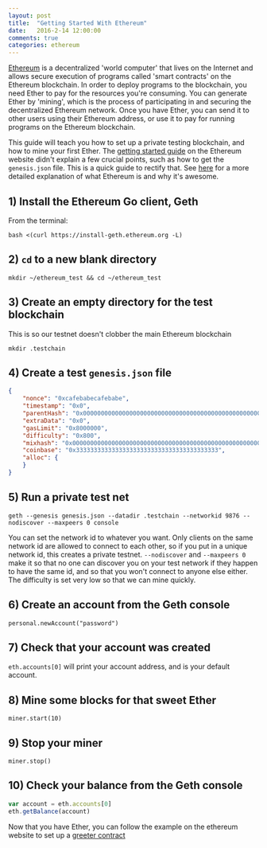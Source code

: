 ```yaml
---
layout: post
title:  "Getting Started With Ethereum"
date:   2016-2-14 12:00:00
comments: true
categories: ethereum
---
```


[Ethereum][ethereum-homepage] is a decentralized 'world computer' that lives on the Internet and allows secure execution of programs called 'smart contracts' on the Ethereum blockchain. In order to deploy programs to the blockchain, you need Ether to pay for the resources you're consuming. You can generate Ether by 'mining', which is the process of participating in and securing the decentralized Ethereum network. Once you have Ether, you can send it to other users using their Ethereum address, or use it to pay for running programs on the Ethereum blockchain.

This guide will teach you how to set up a private testing blockchain, and how to mine your first Ether. The [getting started guide][eth-get-started] on the Ethereum website didn't explain a few crucial points, such as how to get the `genesis.json` file. This is a quick guide to rectify that. See [here][ethereum-intro] for a more detailed explanation of what Ethereum is and why it's awesome.

## 1) Install the Ethereum Go client, Geth

From the terminal:

```
bash <(curl https://install-geth.ethereum.org -L)
```

## 2) `cd` to a new blank directory

`mkdir ~/ethereum_test && cd ~/ethereum_test`

## 3) Create an empty directory for the test blockchain

This is so our testnet doesn't clobber the main Ethereum blockchain

`mkdir .testchain`

## 4) Create a test `genesis.json` file
```json
{
	"nonce": "0xcafebabecafebabe",
	"timestamp": "0x0",
	"parentHash": "0x0000000000000000000000000000000000000000000000000000000000000000",
	"extraData": "0x0",
	"gasLimit": "0x8000000",
	"difficulty": "0x800",
	"mixhash": "0x0000000000000000000000000000000000000000000000000000000000000000",
	"coinbase": "0x3333333333333333333333333333333333333333",
	"alloc": {
	}
}

```


## 5) Run a private test net

`geth --genesis genesis.json --datadir .testchain --networkid 9876 --nodiscover --maxpeers 0 console`

You can set the network id to whatever you want. Only clients on the same network id are allowed to connect to each other, so if you put in a unique network id, this creates a private testnet. `--nodiscover` and `--maxpeers 0` make it so that no one can discover you on your test network if they happen to have the same id, and so that you won't connect to anyone else either. The difficulty is set very low so that we can mine quickly.

## 6) Create an account from the Geth console

`personal.newAccount("password")`

## 7) Check that your account was created

`eth.accounts[0]` will print your account address, and is your default account.

## 8) Mine some blocks for that sweet Ether

`miner.start(10)`

## 9) Stop your miner

`miner.stop()`

## 10) Check your balance from the Geth console

```javascript
var account = eth.accounts[0]
eth.getBalance(account)
```

Now that you have Ether, you can follow the example on the ethereum website to set up a [greeter contract][greeter-contract]

[eth-get-started]:https://www.ethereum.org/cli
[greeter-contract]:https://www.ethereum.org/greeter
[ethereum-intro]:https://ethereum.gitbooks.io/frontier-guide/content/ethereum.html
[ethereum-homepage]:https://www.ethereum.org/


